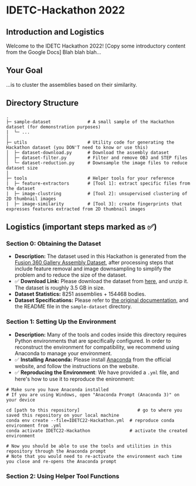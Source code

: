 # IDETC-Hackathon 2022
## Introduction and Logistics
Welcome to the IDETC Hackathon 2022!
[Copy some introductory content from the Google Docs]
Blah blah blah...

## Your Goal
...is to cluster the assemblies based on their similarity.

## Directory Structure

```
.
├─ sample-dataset              # A small sample of the Hackathon dataset (for demonstration purposes)
|  └─ ...
│ 
├─ utils                       # Utility code for generating the Hackathon dataset (you DON'T need to know or use this)
│  ├─ dataset-download.py      # Download the assembly dataset
│  ├─ dataset-filter.py        # Filter and remove OBJ and STEP files
│  └─ dataset-reduction.py     # Downsample the image files to reduce dataset size
│ 
├─ tools                       # Helper tools for your reference
|  ├─ feature-extractors       # [Tool 1]: extract specific files from the dataset
|  ├─ image-clustring          # [Tool 2]: unsupervised clustering of 2D thumbnail images
|  ├─ image-similarity         # [Tool 3]: create fingerprints that expresses features extracted from 2D thumbnail images

```

## Logistics (important steps marked as :white_check_mark:)

### Section 0: Obtaining the Dataset 
- **Description:** The dataset used in this Hackathon is generated from the [Fusion 360 Gallery Assembly Dataset](https://github.com/AutodeskAILab/Fusion360GalleryDataset/blob/master/docs/assembly.md), after processing steps that include feature removal and image downsampling to simplify the problem and to reduce the size of the dataset.
- :white_check_mark: **Download Link:** Please download the dataset from [here](https://myshare.autodesk.com/:u:/g/personal/shijie_bian_autodesk_com/EaNGU_hPjUJIig61f10SlTMBZ1aCvkiMoGlIxfcIAbIfHQ?e=VXlRb0), and unzip it. The dataset is roughly 3.5 GB in size.
- **Dataset Statistics:** 8251 assemblies + 154468 bodies.
- **Dataset Specifications:** Please refer to [the original documentation](https://github.com/AutodeskAILab/Fusion360GalleryDataset/blob/master/docs/assembly.md), and the README file in the `sample-dataset` directory.

### Section 1: Setting Up the Environment
- **Description:** Many of the tools and codes inside this directory requires Python environments that are specifically configured. In order to reconstruct the environment for compatibility, we recommend using Anaconda to manage your environment.
- :white_check_mark: **Installing Anaconda:** Please install [Anaconda](https://www.anaconda.com/) from the official website, and follow the instructions on the website.
- :white_check_mark: **Reproducing the Environment**: We have provided a `.yml` file, and here's how to use it to reproduce the enironment:

```
# Make sure you have Anaconda installed
# If you are using Windows, open "Anaconda Prompt (Anaconda 3)" on your device

cd [path to this repository]                      # go to where you saved this repository on your local machine
conda env create --file=IDETC22-Hackathon.yml  # reproduce conda environment from .yml
conda activate IDETC22-Hackathon               # activate the created environment

# Now you should be able to use the tools and utilities in this repository through the Anaconda prompt
# Note that you would need to re-activate the environment each time you close and re-opens the Anaconda prompt
```

### Section 2: Using Helper Tool Functions

